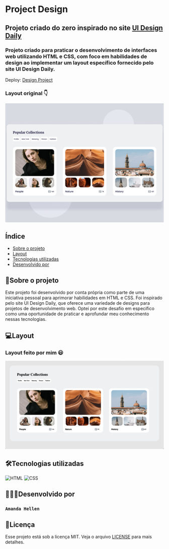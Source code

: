 # Project Design

## Projeto criado do zero inspirado no site <a href="https://www.uidesigndaily.com/"> UI Design Daily </a>
  
### Projeto criado para praticar o desenvolvimento de interfaces web utilizando HTML e CSS, com foco em habilidades de design ao implementar um layout específico fornecido pelo site UI Design Daily.

Deploy: [Design Project](https://amandaadev.github.io/design-project/)

### Layout original 👇
![Design Original](./assets/origin-design/design-original.png)

## Índice

- <a href="#sobre-o-projeto">Sobre o projeto</a>
- <a href="#layout">Layout</a>
- <a href="#tecnologias-utilizadas">Tecnologias utilizadas</a>
- <a href="#desenvolvido-por"> Desenvolvido por</a>

## 📝Sobre o projeto

Este projeto foi desenvolvido por conta própria como parte de uma iniciativa pessoal para aprimorar habilidades em HTML e CSS. Foi inspirado pelo site UI Design Daily, que oferece uma variedade de designs para projetos de desenvolvimento web. Optei por este desafio em específico como uma oportunidade de praticar e aprofundar meu conhecimento nessas tecnologias.

## 💻Layout

### Layout feito por mim 😃

![layout](./assets/layout-project/design-project.png)

## 🛠Tecnologias utilizadas

<div>
<img alt="HTML" height="50" width="60" src="https://cdn.jsdelivr.net/gh/devicons/devicon@latest/icons/html5/html5-original.svg">
<img alt="CSS" height="50" width="60" src="https://cdn.jsdelivr.net/gh/devicons/devicon@latest/icons/css3/css3-original.svg">
</div>

## 👩🏽‍💻Desenvolvido por

### `Amanda Hellen`

## 📌Licença

Esse projeto está sob a licença MIT. Veja o arquivo [LICENSE](LICENSE) para mais detalhes.
